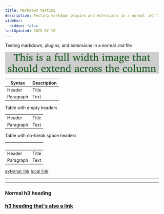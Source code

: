 ```yaml
---
title: Markdown testing
description: Testing markdown plugins and extensions in a normal .md file
sidebar:
  hidden: false
lastUpdated: 2025-07-15
---
```


Testing markdown, plugins, and extensions in a normal .md file

![This is alt text](images/9800-full-image.png "This is the title")

| Syntax | Description |
| ----------- | ----------- |
| Header | Title |
| Paragraph | Text |

Table with empty headers

| | |
| ----------- | ----------- |
| Header | Title |
| Paragraph | Text |

Table with no-break space headers

| &nbsp; | &nbsp; |
| ----------- | ----------- |
| Header | Title |
| Paragraph | Text |

[external link](https://example.com)
[local link](/topics/fonts/finding-and-using-fonts)


<hr>

---


### Normal h3 heading

### [h3 heading that's also a link](/reference/style-guide)

